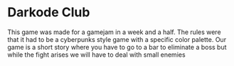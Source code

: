 # Darkode Club

This game was made for a gamejam in a week and a half. The rules were that it had to be a cyberpunks style game with a specific color palette. Our game is a short story where you have to go to a bar to eliminate a boss but while the fight arises we will have to deal with small enemies
